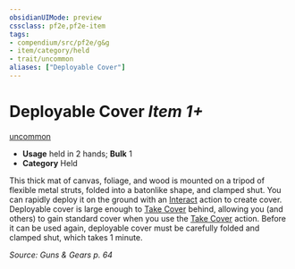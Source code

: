 ```yaml
---
obsidianUIMode: preview
cssclass: pf2e,pf2e-item
tags:
- compendium/src/pf2e/g&g
- item/category/held
- trait/uncommon
aliases: ["Deployable Cover"]
---
```

# Deployable Cover *Item 1+*  
[uncommon](/rules/traits/uncommon.md)  

- **Usage** held in 2 hands; **Bulk** 1
- **Category** Held

This thick mat of canvas, foliage, and wood is mounted on a tripod of flexible metal struts, folded into a batonlike shape, and clamped shut. You can rapidly deploy it on the ground with an [Interact](/rules/actions/interact.md) action to create cover. Deployable cover is large enough to [Take Cover](/rules/actions/take-cover.md) behind, allowing you (and others) to gain standard cover when you use the [Take Cover](/rules/actions/take-cover.md) action. Before it can be used again, deployable cover must be carefully folded and clamped shut, which takes 1 minute.

*Source: Guns & Gears p. 64*